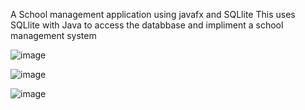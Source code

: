 
A School management application using javafx and SQLlite
This uses SQLlite with Java to access the databbase and impliment a school management system


![image](https://user-images.githubusercontent.com/69049502/133917154-1727f61f-136e-4bb2-b83d-658de14f6fdf.png)

![image](https://user-images.githubusercontent.com/69049502/133917158-8eac03a8-df8e-4529-acd0-5f7535d0a946.png)

![image](https://user-images.githubusercontent.com/69049502/133917161-ee8d135d-5a7f-41ce-bf6d-f1c22a083fb8.png)
